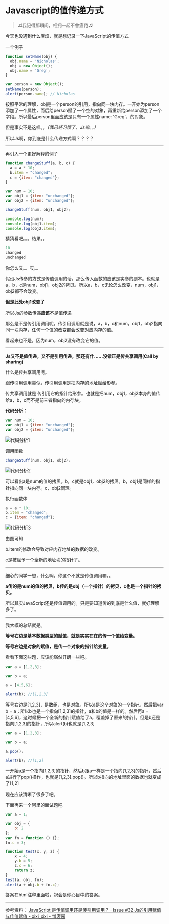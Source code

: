 # Javascript的值传递方式

> ♫我记得那瞬间，相拥一起不會疲倦♫

今天也没遇到什么麻烦，就是想记录一下JavaScript的传值方式

一个例子

```js
function setName(obj) {
  obj.name = 'Nicholas';
  obj = new Object();
  obj.name = 'Greg';
}

var person = new Object();
setName(person);
alert(person.name); // Nicholas
```

按照平常的理解，obj是一个person的引用，指向同一块内存。一开始为person添加了一个属性，而后给person赋了一个空的对象，再重新给person添加了一个字段。所以最后person里面应该是只有一个属性name: 'Greg'，的对象。

但是事实不是这样。。*（我已经习惯了，Js嘛。。）*

所以Js啊，你到底是什么传递方式啊？？？？

---

再引入一个更好解释的例子

```js
function changeStuff(a, b, c) {
  a = a * 10;
  b.item = "changed";
  c = {item: "changed"};
}

var num = 10;
var obj1 = {item: "unchanged"};
var obj2 = {item: "unchanged"};

changeStuff(num, obj1, obj2);

console.log(num);
console.log(obj1.item);    
console.log(obj2.item);
```

猜猜看吧。。。结果。。

```js
10
changed
unchanged
```

你怎么又。。哎。。

假设Js传参的方式是传值调用的话，那么传入函数的应该是实参的副本。也就是a，b，c是num，obj1，obj2的拷贝。所以a，b，c无论怎么改变，num，obj1，obj2都不会改变。

**但是此处obj1改变了**

所以Js的参数传递**应该**不是值传递

那么是不是传引用调用呢。传引用调用就是说，a，b，c和num，obj1，obj2指向同一块内存，任何一个值的改变都会改变对应内存的值。

看起来也不是，因为num，obj2没有改变它的值。

---

**Js又不是值传递，又不是引用传递，那还有什……没错正是传共享调用(Call by sharing)**

什么是传共享调用呢。

跟传引用调用类似，传引用调用是把内存的地址赋给形参。

传共享调用就是 传引用它的指针给形参。也就是把num，obj1，obj2本身的值传给a，b，c而不是前三者指向的内存块。

**代码分析：**

```js
var num = 10;
var obj1 = {item: "unchanged"};
var obj2 = {item: "unchanged"};
```

![代码分析1](https://camo.githubusercontent.com/e52954db2af54e73761dda4813de1ebb85a04eca/687474703a2f2f6f683179776a7971662e626b742e636c6f7564646e2e636f6d2f626c6f672f323031372d30322d31392d49732d4a6176615363726970742d612d706173732d62792d7265666572656e63652d6f722d706173732d62792d76616c75652d6c616e67756167652d322e706e67)

调用函数

```js
changeStuff(num, obj1, obj2);
```

![代码分析2](https://camo.githubusercontent.com/a1c778280c8be3e39fc6b4e5cb8353cc1be08af2/687474703a2f2f6f683179776a7971662e626b742e636c6f7564646e2e636f6d2f626c6f672f323031372d30322d31392d49732d4a6176615363726970742d612d706173732d62792d7265666572656e63652d6f722d706173732d62792d76616c75652d6c616e67756167652d332e706e67)

可以看出a是num的值的拷贝。b，c就是obj1，obj2的拷贝。b，obj1是同样的指针指向同一块内存。c，obj2同理。

执行函数体

```js
a = a * 10;
b.item = "changed";
c = {item: "changed"};
```

![代码分析3](https://camo.githubusercontent.com/3a91a6fb0ba0c3d2414389f6d8f0b5cc551515f4/687474703a2f2f6f683179776a7971662e626b742e636c6f7564646e2e636f6d2f626c6f672f323031372d30322d31392d49732d4a6176615363726970742d612d706173732d62792d7265666572656e63652d6f722d706173732d62792d76616c75652d6c616e67756167652d352e706e67)

由图可知

b.item的修改会导致对应内存地址的数据的改变。

c是被赋予一个全新的地址块的指针了。

---

细心的同学一想，什么啊，你这个不就是传值调用嘛。。

**a传的是num的值的拷贝，b传的是obj（一个指针）的拷贝，c也是一个指针的拷贝。**

所以其实JavaScript还是传值调用的。只是要知道传的到底是什么值，就好理解多了。

---
我大概的总结就是。

**等号右边是基本数据类型的赋值，就是实实在在的传一个值给变量。**

**等号右边是对象的赋值，是传一个对象的指针给变量。**

看看下面这些题，应该能豁然开朗一些吧。

```js
var a = [1,2,3];

var b = a;

a = [4,5,6];

alert(b); //[1,2,3]
```

等号右边是[1,2,3]，是数组，也是对象。所以a是这个对象的一个指针。然后把var b = a；所以b也是一个指向[1,2,3]的指针，a和b的值是一样的。然后再a = [4,5,6]，这时候把一个全新的指针赋值给了a，覆盖掉了原来的指针。但是b还是指向[1,2,3]的指针，所以alert(b)也就是[1,2,3]

```js
var a = [1,2,3];

var b = a;

a.pop();

alert(b); //[1,2]
```

一开始a是一个指向[1,2,3]的指针，然后b跟a一样是一个指向[1,2,3]的指针，然后a进行了pop()操作，也就是[1,2,3].pop()。所以b指向的地址里面的数据也就变成了[1,2]



现在应该清晰了很多了吧。

下面再来一个阿里的面试题吧

```js
var a = 1;

var obj = {
    b: 2
};
var fn = function () {};
fn.c = 3;

function test(x, y, z) {
    x = 4;
    y.b = 5;
    z.c = 6;
    return z;
}
test(a, obj, fn);
alert(a + obj.b + fn.c);
```

答案在html注释里面啦，祝会是你心目中的答案。

<!-- 答案: 12-->

---

参考资料：
[JavaScript 是传值调用还是传引用调用？ · Issue \#32 ](https://github.com/nodejh/nodejh.github.io/issues/32)
[Js的引用赋值与传值赋值 - xixi_xixi - 博客园](https://www.cnblogs.com/telnetzhang/p/5714920.html)
